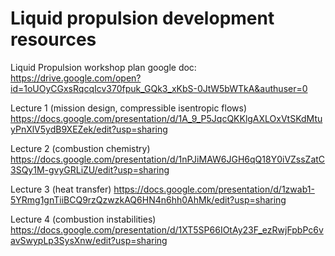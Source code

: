 Liquid propulsion development resources
============

Liquid Propulsion workshop plan google doc:
https://drive.google.com/open?id=1oUOyCGxsRqcqIcv370fpuk_GQk3_xKbS-0JtW5bWTkA&authuser=0

Lecture 1 (mission design, compressible isentropic flows)
https://docs.google.com/presentation/d/1A_9_P5JqcQKKlgAXLOxVtSKdMtuyPnXlV5ydB9XEZek/edit?usp=sharing

Lecture 2 (combustion chemistry)
https://docs.google.com/presentation/d/1nPJiMAW6JGH6qQ18Y0iVZssZatC3SQy1M-gvyGRLiZU/edit?usp=sharing

Lecture 3 (heat transfer)
https://docs.google.com/presentation/d/1zwab1-5YRmg1gnTiiBCQ9rzQzwzkAQ6HN4n6hh0AhMk/edit?usp=sharing

Lecture 4 (combustion instabilities) 
https://docs.google.com/presentation/d/1XT5SP66IOtAy23F_ezRwjFpbPc6vavSwypLp3SysXnw/edit?usp=sharing